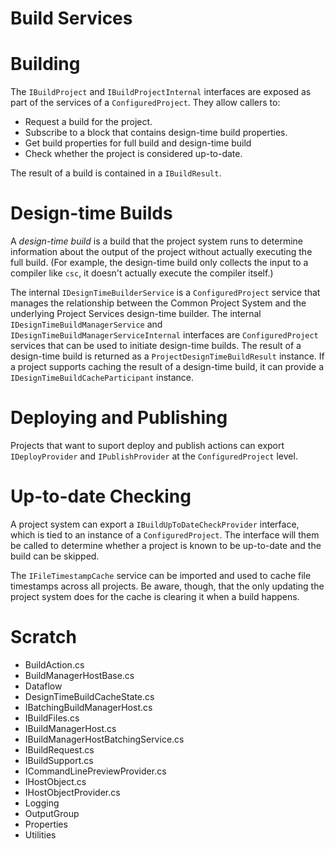 Build Services
==============

# Building

The `IBuildProject` and `IBuildProjectInternal` interfaces are exposed as part of the services of a `ConfiguredProject`. They allow callers to:

* Request a build for the project.
* Subscribe to a block that contains design-time build properties.
* Get build properties for full build and design-time build
* Check whether the project is considered up-to-date.

The result of a build is contained in a `IBuildResult`.

# Design-time Builds

A _design-time build_ is a build that the project system runs to determine information about the output of the project without actually executing the full build. (For example, the design-time build only collects the input to a compiler like `csc`, it doesn't actually execute the compiler itself.)

The internal `IDesignTimeBuilderService` is a `ConfiguredProject` service that manages the relationship between the Common Project System and the underlying Project Services design-time builder. The internal `IDesignTimeBuildManagerService` and `IDesignTimeBuildManagerServiceInternal` interfaces are `ConfiguredProject` services that can be used to initiate design-time builds. The result of a design-time build is returned as a `ProjectDesignTimeBuildResult` instance. If a project supports caching the result of a design-time build, it can provide a `IDesignTimeBuildCacheParticipant` instance.

# Deploying and Publishing

Projects that want to suport deploy and publish actions can export `IDeployProvider` and `IPublishProvider` at the `ConfiguredProject` level.

# Up-to-date Checking

A project system can export a `IBuildUpToDateCheckProvider` interface, which is tied to an instance of a `ConfiguredProject`. The interface will them be called to determine whether a project is known to be up-to-date and the build can be skipped.

The `IFileTimestampCache` service can be imported and used to cache file timestamps across all projects. Be aware, though, that the only updating the project system does for the cache is clearing it when a build happens.

# Scratch

* BuildAction.cs
* BuildManagerHostBase.cs
* Dataflow
* DesignTimeBuildCacheState.cs
* IBatchingBuildManagerHost.cs
* IBuildFiles.cs
* IBuildManagerHost.cs
* IBuildManagerHostBatchingService.cs
* IBuildRequest.cs
* IBuildSupport.cs
* ICommandLinePreviewProvider.cs
* IHostObject.cs
* IHostObjectProvider.cs
* Logging
* OutputGroup
* Properties
* Utilities

